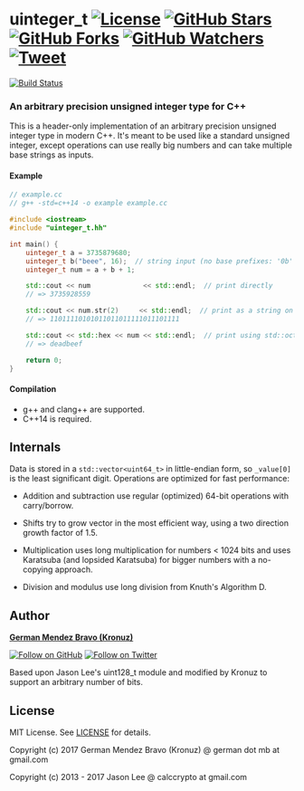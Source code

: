 ﻿# uinteger_t [![License][license-img]][license-url] [![GitHub Stars][stars-img]][stars-url] [![GitHub Forks][forks-img]][forks-url] [![GitHub Watchers][watchers-img]][watchers-url] [![Tweet][tweet-img]][tweet-url]

[![Build Status](https://travis-ci.org/Kronuz/uinteger_t.svg?branch=master)](https://travis-ci.org/Kronuz/uinteger_t)


### An arbitrary precision unsigned integer type for C++

This is a header-only implementation of an arbitrary precision unsigned integer
type in modern C++. It's meant to be used like a standard unsigned integer,
except operations can use really big numbers and can take multiple base strings
as inputs.


#### Example

``` cpp
// example.cc
// g++ -std=c++14 -o example example.cc

#include <iostream>
#include "uinteger_t.hh"

int main() {
    uinteger_t a = 3735879680;
    uinteger_t b("beee", 16);  // string input (no base prefixes: '0b' or '0x')
    uinteger_t num = a + b + 1;

    std::cout << num             << std::endl;  // print directly
    // => 3735928559

    std::cout << num.str(2)     << std::endl;  // print as a string on a specific base
    // => 11011110101011011011111011101111

    std::cout << std::hex << num << std::endl;  // print using std::oct, std::dec, and std::hex
    // => deadbeef

    return 0;
}
```


#### Compilation

* g++ and clang++ are supported.
* C++14 is required.


## Internals

Data is stored in a `std::vector<uint64_t>` in little-endian form, so `_value[0]`
is the least significant digit. Operations are optimized for fast performance:

* Addition and subtraction use regular (optimized) 64-bit operations with carry/borrow.

* Shifts try to grow vector in the most efficient way, using a two direction growth
  factor of 1.5.

* Multiplication uses long multiplication for numbers < 1024 bits and uses Karatsuba
  (and lopsided Karatsuba) for bigger numbers with a no-copying approach.

* Division and modulus use long division from Knuth's Algorithm D.


## Author
[**German Mendez Bravo (Kronuz)**](https://kronuz.io/)

[![Follow on GitHub][github-follow-img]][github-follow-url]
[![Follow on Twitter][twitter-follow-img]][twitter-follow-url]

Based upon Jason Lee's uint128_t module and modified by Kronuz to
support an arbitrary number of bits.


## License

MIT License. See [LICENSE](LICENSE) for details.

Copyright (c) 2017 German Mendez Bravo (Kronuz) @ german dot mb at gmail.com

Copyright (c) 2013 - 2017 Jason Lee @ calccrypto at gmail.com


[license-url]: https://github.com/Kronuz/uinteger_t/blob/master/LICENSE
[license-img]: https://img.shields.io/github/license/Kronuz/uinteger_t.svg
[stars-url]: https://github.com/Kronuz/uinteger_t/stargazers
[stars-img]: https://img.shields.io/github/stars/Kronuz/uinteger_t.svg?style=social&amp;label=Stars
[forks-url]: https://github.com/Kronuz/uinteger_t/network/members
[forks-img]: https://img.shields.io/github/forks/Kronuz/uinteger_t.svg?style=social&amp;label=Forks
[watchers-url]: https://github.com/Kronuz/uinteger_t/watchers
[watchers-img]: https://img.shields.io/github/watchers/Kronuz/uinteger_t.svg?style=social&amp;label=Watchers
[tweet-img]: https://img.shields.io/twitter/url/https/github.com/Kronuz/uinteger_t.svg?style=social
[tweet-url]: https://twitter.com/intent/tweet?text=An+unsigned+integer+type+for+C%2B%2B+by%2B%40germbravo:&url=https%3A%2F%2Fgithub.com%2FKronuz%2Fuint_t
[github-follow-url]: https://github.com/Kronuz
[github-follow-img]: https://img.shields.io/github/followers/Kronuz.svg?style=social&label=Follow
[twitter-follow-url]: https://twitter.com/intent/follow?screen_name=germbravo
[twitter-follow-img]: https://img.shields.io/twitter/follow/germbravo.svg?style=social&label=Follow

